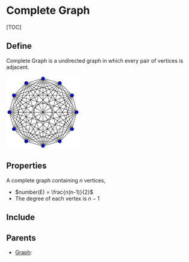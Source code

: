 # Complete Graph

[TOC]

## Define

Complete Graph is a undirected graph in which every pair of vertices is adjacent.

<img src="./assets/11-simplex_graph.svg" alt="11-simplex_graph" style="zoom:30%;" />

## Properties

A complete graph containing $n$ vertices,

- $number(E) = \frac{n(n-1)}{2}$
- The degree of each vertex is $n-1$

## Include

## Parents

- [Graph](./Graph.md): 

